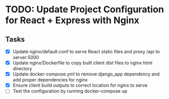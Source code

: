 # TODO: Update Project Configuration for React + Express with Nginx

## Tasks
- [x] Update nginx/default.conf to serve React static files and proxy /api to server:5000
- [x] Update nginx/Dockerfile to copy built client dist files to nginx html directory
- [x] Update docker-compose.yml to remove django_app dependency and add proper dependencies for nginx
- [x] Ensure client build outputs to correct location for nginx to serve
- [ ] Test the configuration by running docker-compose up
